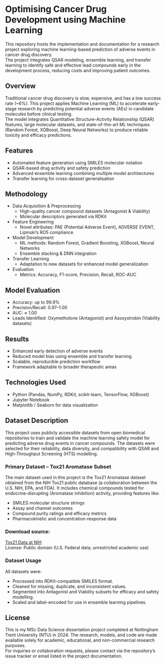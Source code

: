 # Optimising Cancer Drug Development using Machine Learning
This repository hosts the implementation and documentation for a research project exploring machine learning-based prediction of adverse events in cancer drug discovery.<br>
The project integrates QSAR modeling, ensemble learning, and transfer learning to identify safe and effective lead compounds early in the development process, reducing costs and improving patient outcomes.
## Overview
Traditional cancer drug discovery is slow, expensive, and has a low success rate (~6%).
This project applies Machine Learning (ML) to accelerate early-stage research by predicting potential adverse events (AEs) in candidate molecules before clinical testing.<br>
The model integrates Quantitative Structure-Activity Relationship (QSAR) features, large molecular datasets, and state-of-the-art ML techniques (Random Forest, XGBoost, Deep Neural Networks) to produce reliable toxicity and efficacy predictions.
## Features
* Automated feature generation using SMILES molecular notation
* QSAR-based drug activity and safety prediction
* Advanced ensemble learning combining multiple model architectures
* Transfer learning for cross-dataset generalisation
## Methodology
* Data Acquisition & Preprocessing
  - High-quality cancer compound datasets (Antagonist & Viability)
  - Molecular descriptors generated via RDKit
* Feature Engineering
  - Novel attributes: PAE (Potential Adverse Event), ADVERSE EVENT, Lipinski’s RO5 compliance
* Model Development
  - ML methods: Random Forest, Gradient Boosting, XGBoost, Neural Networks
  - Ensemble stacking & DNN integration
* Transfer Learning
  - Adaptation to new datasets for enhanced model generalization
* Evaluation
  - Metrics: Accuracy, F1-score, Precision, Recall, ROC-AUC
## Model Evaluation
* Accuracy: up to 99.9%
* Precision/Recall: 0.97–1.00
* AUC: ≈ 1.00
* Leads Identified: Oxymetholone (Antagonist) and Azoxystrobin (Viability datasets)
## Results
* Enhanced early detection of adverse events
* Reduced model bias using ensemble and transfer learning
* Scalable, reproducible prediction workflow
* Framework adaptable to broader therapeutic areas
## Technologies Used
* Python (Pandas, NumPy, RDKit, scikit-learn, TensorFlow, XGBoost)
* Jupyter Notebook
* Matplotlib / Seaborn for data visualization
## Dataset Description
This project uses publicly accessible datasets from open biomedical repositories to train and validate the machine learning safety model for predicting adverse drug events in cancer compounds. The datasets were selected for their reliability, data diversity, and compatibility with QSAR and High-Throughput Screening (HTS) modelling.
### Primary Dataset – Tox21 Aromatase Subset
The main dataset used in this project is the Tox21 Aromatase dataset obtained from the NIH Tox21 public database (a collaboration between the U.S. NIH, EPA, and FDA).
It includes chemical compounds tested for endocrine-disrupting (Aromatase inhibition) activity, providing features like:
* SMILES molecular structure strings
* Assay and channel outcomes
* Compound purity ratings and efficacy metrics
* Pharmacokinetic and concentration-response data
### Download source:
[Tox21 Data at NIH](https://tripod.nih.gov/tox21/pubdata/)<br>
License: Public domain (U.S. Federal data; unrestricted academic use)
### Dataset Usage
All datasets were:
* Processed into RDKit-compatible SMILES format.
* Cleaned for missing, duplicate, and inconsistent values.
* Segmented into Antagonist and Viability subsets for efficacy and safety modelling.
* Scaled and label-encoded for use in ensemble learning pipelines.

## License
This is my MSc Data Science dissertation project completed at Nottingham Trent University (NTU) in 2024. The research, models, and code are made available solely for academic, educational, and non-commercial research purposes.<br>
For inquiries or collaboration requests, please contact via the repository’s issue tracker or email listed in the project documentation.

